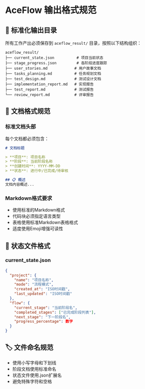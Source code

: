 # AceFlow 输出格式规范

## 📁 标准化输出目录

所有工作产出必须保存到 `aceflow_result/` 目录，按照以下结构组织：

```
aceflow_result/
├── current_state.json          # 项目当前状态
├── stage_progress.json         # 各阶段进度跟踪
├── user_stories.md            # 用户故事文档
├── tasks_planning.md          # 任务规划文档
├── test_design.md             # 测试设计文档
├── implementation_report.md   # 实现报告
├── test_report.md             # 测试报告
└── review_report.md           # 评审报告
```

## 📝 文档格式规范

### 标准文档头部
每个文档都必须包含：

```markdown
# 文档标题

> **项目**: 项目名称  
> **阶段**: 当前阶段名称  
> **创建时间**: YYYY-MM-DD  
> **状态**: 进行中/已完成/待审核

## 📋 概述
文档内容概述...
```

### Markdown格式要求
- 使用标准的Markdown格式
- 代码块必须指定语言类型
- 表格使用标准Markdown表格格式
- 适度使用Emoji增强可读性

## 💾 状态文件格式

### current_state.json
```json
{
  "project": {
    "name": "项目名称",
    "mode": "流程模式",
    "created_at": "ISO时间戳",
    "last_updated": "ISO时间戳"
  },
  "flow": {
    "current_stage": "当前阶段名",
    "completed_stages": ["已完成阶段列表"],
    "next_stage": "下一阶段名",
    "progress_percentage": 数字
  }
}
```

## 🏷️ 文件命名规范

- 使用小写字母和下划线
- 阶段文档使用标准命名
- 状态文件使用.json扩展名
- 避免特殊字符和空格

